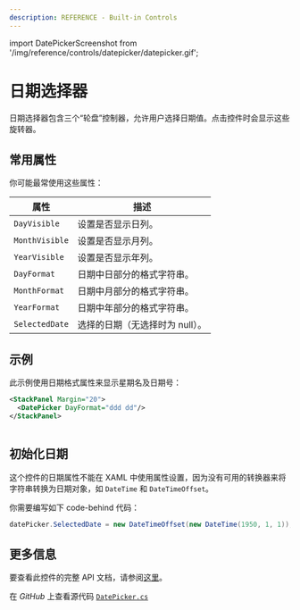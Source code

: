 ```yaml
---
description: REFERENCE - Built-in Controls
---
```


import DatePickerScreenshot from '/img/reference/controls/datepicker/datepicker.gif';

# 日期选择器

日期选择器包含三个“轮盘”控制器，允许用户选择日期值。点击控件时会显示这些旋转器。

## 常用属性

你可能最常使用这些属性：

| 属性          | 描述                       |
| ------------- | -------------------------- |
| `DayVisible`  | 设置是否显示日列。         |
| `MonthVisible`| 设置是否显示月列。         |
| `YearVisible` | 设置是否显示年列。         |
| `DayFormat`   | 日期中日部分的格式字符串。 |
| `MonthFormat` | 日期中月部分的格式字符串。 |
| `YearFormat`  | 日期中年部分的格式字符串。 |
| `SelectedDate`| 选择的日期（无选择时为 null）。 |

## 示例

此示例使用日期格式属性来显示星期名及日期号：

```xml
<StackPanel Margin="20">
  <DatePicker DayFormat="ddd dd"/>
</StackPanel>
```

<img src={DatePickerScreenshot} alt="" />

## **初始化日期**

这个控件的日期属性不能在 XAML 中使用属性设置，因为没有可用的转换器来将字符串转换为日期对象，如 `DateTime` 和 `DateTimeOffset`。

你需要编写如下 code-behind 代码：

```csharp
datePicker.SelectedDate = new DateTimeOffset(new DateTime(1950, 1, 1));
```

## 更多信息

要查看此控件的完整 API 文档，请参阅[这里](https://reference.avaloniaui.net/api/Avalonia.Controls/DatePicker/)。

在 _GitHub_ 上查看源代码 [`DatePicker.cs`](https://github.com/AvaloniaUI/Avalonia/blob/master/src/Avalonia.Controls/DateTimePickers/DatePicker.cs)